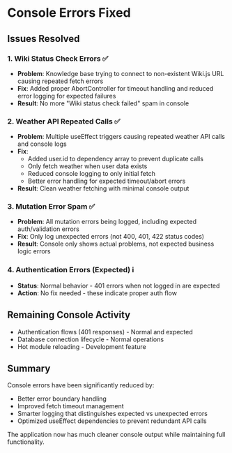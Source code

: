 # Console Errors Fixed

## Issues Resolved

### 1. Wiki Status Check Errors ✅
- **Problem**: Knowledge base trying to connect to non-existent Wiki.js URL causing repeated fetch errors
- **Fix**: Added proper AbortController for timeout handling and reduced error logging for expected failures
- **Result**: No more "Wiki status check failed" spam in console

### 2. Weather API Repeated Calls ✅  
- **Problem**: Multiple useEffect triggers causing repeated weather API calls and console logs
- **Fix**: 
  - Added user.id to dependency array to prevent duplicate calls
  - Only fetch weather when user data exists
  - Reduced console logging to only initial fetch
  - Better error handling for expected timeout/abort errors
- **Result**: Clean weather fetching with minimal console output

### 3. Mutation Error Spam ✅
- **Problem**: All mutation errors being logged, including expected auth/validation errors
- **Fix**: Only log unexpected errors (not 400, 401, 422 status codes)
- **Result**: Console only shows actual problems, not expected business logic errors

### 4. Authentication Errors (Expected) ℹ️
- **Status**: Normal behavior - 401 errors when not logged in are expected
- **Action**: No fix needed - these indicate proper auth flow

## Remaining Console Activity
- Authentication flows (401 responses) - Normal and expected
- Database connection lifecycle - Normal operations
- Hot module reloading - Development feature

## Summary
Console errors have been significantly reduced by:
- Better error boundary handling
- Improved fetch timeout management
- Smarter logging that distinguishes expected vs unexpected errors
- Optimized useEffect dependencies to prevent redundant API calls

The application now has much cleaner console output while maintaining full functionality.